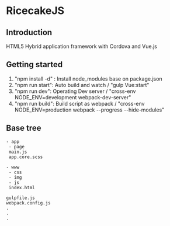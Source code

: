 # RicecakeJS

## Introduction
HTML5 Hybrid application framework with Cordova and Vue.js

## Getting started

1. "npm install -d" : Install node_modules base on package.json
2. "npm run start": Auto build and watch / "gulp Vue:start"
3. "npm run dev": Operating Dev server / "cross-env NODE_ENV=development webpack-dev-server"
4. "npm run build": Build script as webpack / "cross-env NODE_ENV=production webpack --progress --hide-modules"
    
## Base tree

```
- app
 - page
 main.js
 app.core.scss

- www
 - css
 - img
 - js
 index.html

gulpfile.js
webpack.config.js
.
.
.

```
